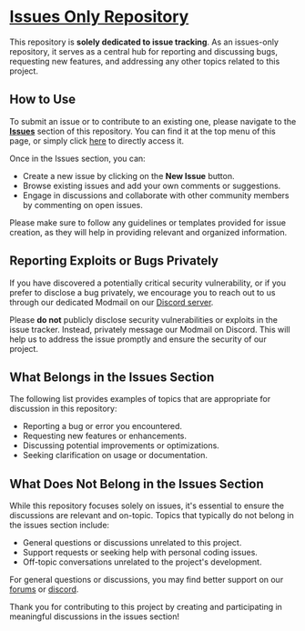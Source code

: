 # [Issues Only Repository](./issues)

This repository is **solely dedicated to issue tracking**. As an issues-only repository, it serves as a central hub for reporting and discussing bugs, requesting new features, and addressing any other topics related to this project.

## How to Use

To submit an issue or to contribute to an existing one, please navigate to the [**Issues**](./issues) section of this repository. You can find it at the top menu of this page, or simply click [here](./issues) to directly access it. 

Once in the Issues section, you can:

- Create a new issue by clicking on the **New Issue** button.
- Browse existing issues and add your own comments or suggestions.
- Engage in discussions and collaborate with other community members by commenting on open issues.

Please make sure to follow any guidelines or templates provided for issue creation, as they will help in providing relevant and organized information.

## Reporting Exploits or Bugs Privately

If you have discovered a potentially critical security vulnerability, or if you prefer to disclose a bug privately, we encourage you to reach out to us through our dedicated Modmail on our [Discord server](https://discord.thalwyrn.com). 

Please **do not** publicly disclose security vulnerabilities or exploits in the issue tracker. Instead, privately message our Modmail on Discord. This will help us to address the issue promptly and ensure the security of our project.

## What Belongs in the Issues Section

The following list provides examples of topics that are appropriate for discussion in this repository:

- Reporting a bug or error you encountered.
- Requesting new features or enhancements.
- Discussing potential improvements or optimizations.
- Seeking clarification on usage or documentation.

## What Does Not Belong in the Issues Section

While this repository focuses solely on issues, it's essential to ensure the discussions are relevant and on-topic. Topics that typically do not belong in the issues section include:

- General questions or discussions unrelated to this project.
- Support requests or seeking help with personal coding issues.
- Off-topic conversations unrelated to the project's development.

For general questions or discussions, you may find better support on our [forums](https://thalwyrn.com) or [discord](https://discord.thalwyrn.com).

Thank you for contributing to this project by creating and participating in meaningful discussions in the issues section!
